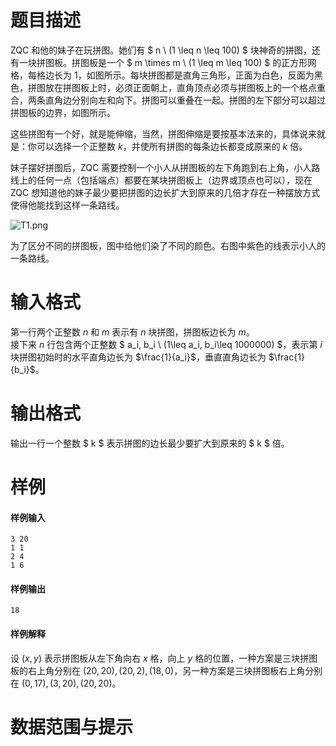 
# 题目描述

ZQC 和他的妹子在玩拼图。她们有 $ n \ (1 \leq n \leq 100) $ 块神奇的拼图，还有一块拼图板。拼图板是一个 $ m \times m \ (1 \leq m \leq 100) $ 的正方形网格，每格边长为 1，如图所示。每块拼图都是直角三角形，正面为白色，反面为黑色，拼图放在拼图板上时，必须正面朝上，直角顶点必须与拼图板上的一个格点重合，两条直角边分别向左和向下。拼图可以重叠在一起。拼图的左下部分可以超过拼图板的边界，如图所示。

这些拼图有一个好，就是能伸缩，当然，拼图伸缩是要按基本法来的，具体说来就是：你可以选择一个正整数 $k$，并使所有拼图的每条边长都变成原来的 $k$ 倍。

妹子摆好拼图后，ZQC 需要控制一个小人从拼图板的左下角跑到右上角，小人路线上的任何一点（包括端点）都要在某块拼图板上（边界或顶点也可以），现在 ZQC
 想知道他的妹子最少要把拼图的边长扩大到原来的几倍才存在一种摆放方式使得他能找到这样一条路线。

![T1.png](https://ooo.0o0.ooo/2017/06/10/593bcc13da98c.png)

为了区分不同的拼图板，图中给他们染了不同的颜色。右图中紫色的线表示小人的一条路线。

# 输入格式

第一行两个正整数 $n$ 和 $m$ 表示有 $n$ 块拼图，拼图板边长为 $m$。  
接下来 $n$ 行包含两个正整数 $ a_i, b_i \ (1\leq a_i, b_i\leq 1000000) $，表示第 $i$ 块拼图初始时的水平直角边长为 $\frac{1}{a_i}$，垂直直角边长为 $\frac{1}{b_i}$。

# 输出格式

输出一行一个整数 $ k $ 表示拼图的边长最少要扩大到原来的 $ k $ 倍。

# 样例

#### 样例输入
```plain
3 20
1 1
2 4
1 6
```

#### 样例输出
```plain
18
```

#### 样例解释
设 $(x,y)$ 表示拼图板从左下角向右 $x$ 格，向上 $y$ 格的位置，一种方案是三块拼图板的右上角分别在 $(20,20),(20,2),(18,0)$，另一种方案是三块拼图板右上角分别在 $(0,17),(3,20),(20,20)$。

# 数据范围与提示



